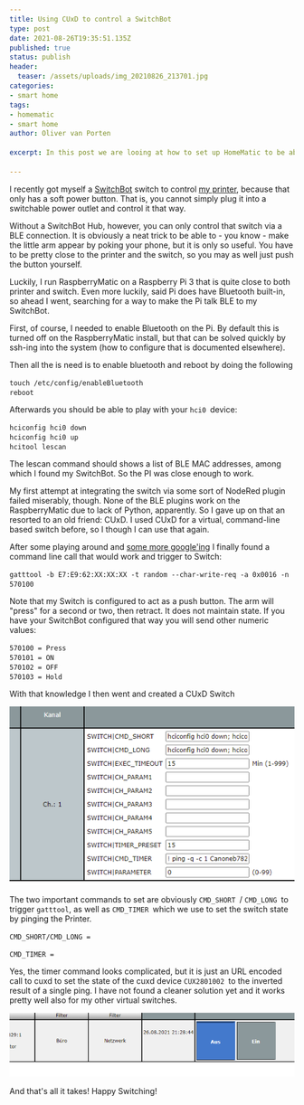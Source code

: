 ```yaml
---
title: Using CUxD to control a SwitchBot
type: post
date: 2021-08-26T19:35:51.135Z
published: true
status: publish
header:
  teaser: /assets/uploads/img_20210826_213701.jpg
categories: 
- smart home
tags:
- homematic
- smart home
author: Oliver van Porten

excerpt: In this post we are looing at how to set up HomeMatic to be able to control a SwitchBot switch using cuxd.

---
```



I recently got myself a [SwitchBot](https://www.amazon.de/dp/B07B7NXV4R/) switch to control [my printer](https://www.amazon.de/dp/B07QJD49QC/), because that only has a soft power button. That is, you cannot simply plug it into a switchable power outlet and control it that way. 

Without a SwitchBot Hub, however, you can only control that switch via a BLE connection. It is obviously a neat trick to be able to - you know - make the little arm appear by poking your phone, but it is only so useful. You have to be pretty close to the printer and the switch, so you may as well just push the button yourself.

Luckily, I run RaspberryMatic on a Raspberry Pi 3 that is quite close to both printer and switch. Even more luckily, said Pi does have Bluetooth built-in, so ahead I went, searching for a way to make the Pi talk BLE to my SwitchBot.

First, of course, I needed to enable Bluetooth on the Pi. By default this is turned off on the RaspberryMatic install, but that can be solved quickly by ssh-ing into the system (how to configure that is documented elsewhere).

Then all the is need is to enable bluetooth and reboot by doing the following

`touch /etc/config/enableBluetooth`\
`reboot`

Afterwards you should be able to play with your `hci0 `device:

`hciconfig hci0 down`\
`hciconfig hci0 up`\
`hcitool lescan`

The lescan command should shows a list of BLE MAC addresses, among which I found my SwitchBot. So the PI was close enough to work.

My first attempt at integrating the switch via some sort of NodeRed plugin failed miserably, though. None of the BLE plugins work on the RaspberryMatic due to lack of Python, apparently. So I gave up on that an resorted to an old friend: CUxD. I used CUxD for a virtual, command-line based switch before, so I though I can use that again. 

After some playing around and [some more google'ing](https://forum.smartapfel.de/forum/thread/3720-switchbot-smart-home-ger%C3%A4te-mit-und-ohne-homebridge/?pageNo=3) I finally found a command line call that would work and trigger to Switch:

`gatttool -b E7:E9:62:XX:XX:XX -t random --char-write-req -a 0x0016 -n 570100`

Note that my Switch is configured to act as a push button. The arm will "press" for a second or two, then retract. It does not maintain state. If you have your SwitchBot configured that way you will send other numeric values:

`570100 = Press`\
`570101 = ON`\
`570102 = OFF`\
`570103 = Hold`

With that knowledge I then went and created a CUxD Switch

![](/assets/uploads/2021-08-26-21_57_21-window.png)

The two important commands to set are obviously `CMD_SHORT `/ `CMD_LONG `to trigger `gatttool`, as well as `CMD_TIMER `which we use to set the switch state by pinging the Printer.

`CMD_SHORT/CMD_LONG = `

`CMD_TIMER = `

Yes, the timer command looks complicated, but it is just an URL encoded call to cuxd to set the state of the cuxd device `CUX2801002 `to the inverted result of a single ping. I have not found a cleaner solution yet and it works pretty well also for my other virtual switches.

![](/assets/uploads/2021-08-26-22_01_16-window.png)

And that's all it takes! Happy Switching!